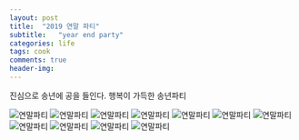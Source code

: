 ```yaml
---
layout: post
title:  "2019 연말 파티"
subtitle:   "year end party"
categories: life
tags: cook
comments: true
header-img: 
---
```


진심으로 송년에 공을 들인다.
행복이 가득한 송년파티 

 ![연말파티](https://youngsungson.github.io/assets/img/life/cook/20191229-life-cook-party1.jpg)
 ![연말파티](https://youngsungson.github.io/assets/img/life/cook/20191229-life-cook-party2.jpg)
 ![연말파티](https://youngsungson.github.io/assets/img/life/cook/20191229-life-cook-party3.jpg)
 ![연말파티](https://youngsungson.github.io/assets/img/life/cook/20191229-life-cook-party4.jpg)
 ![연말파티](https://youngsungson.github.io/assets/img/life/cook/20191229-life-cook-party5.jpg)
 ![연말파티](https://youngsungson.github.io/assets/img/life/cook/20191229-life-cook-party6.jpg)
 ![연말파티](https://youngsungson.github.io/assets/img/life/cook/20191229-life-cook-party7.jpg)
 ![연말파티](https://youngsungson.github.io/assets/img/life/cook/20191229-life-cook-party8.jpg)
 ![연말파티](https://youngsungson.github.io/assets/img/life/cook/20191229-life-cook-party9.jpg)
 ![연말파티](https://youngsungson.github.io/assets/img/life/cook/20191229-life-cook-party10.jpg)
 ![연말파티](https://youngsungson.github.io/assets/img/life/cook/20191229-life-cook-party11.jpg)
 
 
  
 
 
 

